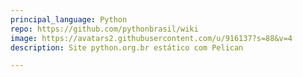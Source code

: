 ```yaml
---
principal_language: Python
repo: https://github.com/pythonbrasil/wiki
image: https://avatars2.githubusercontent.com/u/916137?s=88&v=4
description: Site python.org.br estático com Pelican

---
```

